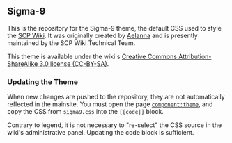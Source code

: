 ## Sigma-9

This is the repository for the Sigma-9 theme, the default CSS used to style the [SCP Wiki](http://www.scp-wiki.net). It was originally created by [Aelanna](http://www.wikidot.com/user:info/aelanna) and is presently maintained by the SCP Wiki Technical Team.

This theme is available under the wiki's [Creative Commons Attribution-ShareAlike 3.0 license (CC-BY-SA)](https://creativecommons.org/licenses/by-sa/3.0/).

### Updating the Theme

When new changes are pushed to the repository, they are not automatically reflected in the mainsite. You must open the page [`component:theme`](http://www.scp-wiki.net/component:theme), and copy the CSS from `sigma9.css` into the `[[code]]` block.

Contrary to legend, it is not necessary to "re-select" the CSS source in the wiki's administrative panel. Updating the code block is sufficient.
